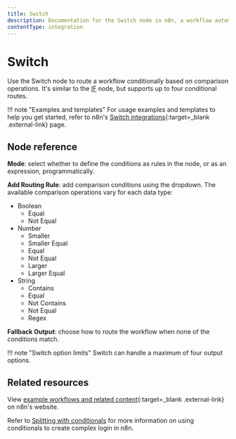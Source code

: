 ```yaml
---
title: Switch
description: Documentation for the Switch node in n8n, a workflow automation platform. Includes guidance on usage, and links to examples.
contentType: integration
---
```


# Switch

Use the Switch node to route a workflow conditionally based on comparison operations. It's similar to the [IF](/integrations/builtin/core-nodes/n8n-nodes-base.if/) node, but supports up to four conditional routes.

!!! note "Examples and templates"
	For usage examples and templates to help you get started, refer to n8n's [Switch integrations](https://n8n.io/integrations/switch/){:target=_blank .external-link} page.

## Node reference

**Mode**: select whether to define the conditions as rules in the node, or as an expression, programmatically.

**Add Routing Rule**: add comparison conditions using the  dropdown. The available comparison operations vary for each data type:

- Boolean
	- Equal
	- Not Equal
- Number
	- Smaller
	- Smaller Equal
	- Equal
	- Not Equal
	- Larger
	- Larger Equal
- String
	- Contains
	- Equal
	- Not Contains
	- Not Equal
	- Regex

**Fallback Output**: choose how to route the workflow when none of the conditions match.

!!! note "Switch option limits"
	Switch can handle a maximum of four output options.

## Related resources

View [example workflows and related content](https://n8n.io/integrations/switch/){:target=_blank .external-link} on n8n's website.

Refer to [Splitting with conditionals](/flow-logic/splitting/) for more information on using conditionals to create complex login in n8n.




